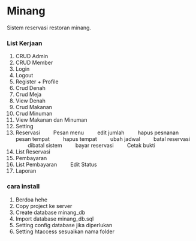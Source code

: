 # Minang #

Sistem reservasi restoran minang.

### List Kerjaan ###

1. CRUD Admin
2. CRUD Member
3. Login
4. Logout
5. Register + Profile
6. Crud Denah
7. Crud Meja
8. View Denah
9. Crud Makanan
10. Crud Minuman 
11. View Makanan dan Minuman
12. Setting
13. Reservasi
&emsp;&emsp; Pesan menu 
&emsp;&emsp; edit jumlah
&emsp;&emsp; hapus pesnanan 
&emsp;&emsp; pesan tempat
&emsp;&emsp; hapus tempat
&emsp;&emsp; ubah jadwal 
&emsp;&emsp; batal reservasi 
&emsp;&emsp; dibatal sistem 
&emsp;&emsp; bayar reservasi
&emsp;&emsp; Cetak bukti
14. List Reservasi
15. Pembayaran
16. List Pembayaran
&emsp;&emsp; Edit Status
17. Laporan

### cara install ###

1. Berdoa hehe
2. Copy project ke server
3. Create database minang_db 
4. Import database minang_db.sql
5. Setting config database jika diperlukan
6. Setting htaccess sesuaikan nama folder
